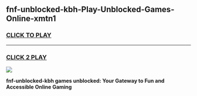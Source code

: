 
## fnf-unblocked-kbh-Play-Unblocked-Games-Online-xmtn1
<h3>
<a href="https://premium76.site?title=fnf-unblocked-kbh&ref=25A">CLICK TO PLAY</a></h3>
<hr>

<h3>
<a href="https://premium76.site?title=fnf-unblocked-kbh&ref=25A">CLICK 2 PLAY</a>
  
</h3>

<a href="https://premium76.site?title=fnf-unblocked-kbh&ref=25A"><img src="https://clearcache.store/games.png"></a>


**fnf-unblocked-kbh games unblocked: Your Gateway to Fun and Accessible Online Gaming**
